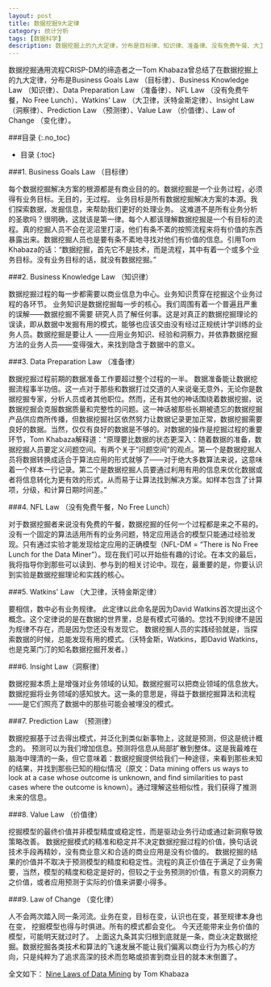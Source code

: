 ```yaml
---
layout: post
title: 数据挖掘9大定律
category: 统计分析
tags: [数据科学]
description: 数据挖掘上的九大定律，分布是目标律、知识律、准备律、没有免费午餐、大卫律、洞察律、预测律、价值律、变化律
---
```


数据挖掘通用流程CRISP-DM的缔造者之一Tom Khabaza曾总结了在数据挖掘上的九大定律，分布是Business Goals Law （目标律）、Business Knowledge Law （知识律）、Data Preparation Law （准备律）、NFL Law （没有免费午餐，No Free Lunch）、Watkins' Law （大卫律，沃特金斯定律）、Insight Law（洞察律）、Prediction Law （预测律）、Value Law （价值律）、Law of Change （变化律）。

<!-- more -->

###目录
{:.no_toc}

* 目录
{:toc}

###1. Business Goals Law （目标律）

每个数据挖掘解决方案的根源都是有商业目的的。数据挖掘是一个业务过程，必须得有业务目标。无目的，无过程。
业务目标是所有数据挖掘解决方案的本源。我们探索数据，发掘信息，来帮助我们更好的处理业务。 这难道不是所有业务分析的圣歌吗？很明确，这就该是第一律。每个人都该理解数据挖掘是一个有目标的流程。真的挖掘人员不会在泥沼里打滚，他们有条不紊的按照流程来将有价值的东西暴露出来。数据挖掘人员也是要有条不紊地寻找对他们有价值的信息。引用Tom Khabaza的话：“数据挖掘，首先它不是技术，而是流程，其中有着一个或多个业务目标。没有业务目标的话，就没有数据挖掘。”

###2. Business Knowledge Law （知识律）

数据挖掘过程的每一步都需要以商业信息为中心。业务知识贯穿在挖掘这个业务过程的各环节。
业务知识是数据挖掘每一步的核心。我们周围有着一个普遍且严重的误解——数据挖掘不需要 研究人员了解任何事。这是对真正的数据挖掘理论的误读，即从数据中发掘有用的模式，能够也应该交由没有经过正规统计学训练的业务人员。数据挖掘是要让人 ——应用业务知识、经验和洞察力，并依靠数据挖掘方法的业务人员——变得强大，来找到隐含于数据中的意义。

###3. Data Preparation Law （准备律）

数据挖掘过程前期的数据准备工作要超过整个过程的一半。
数据准备能让数据挖掘流程事半功倍。这一点对于那些和数据打过交道的人来说毫无意外，无论你是数据挖掘专家，分析人员或者其他职位。然而，还有其他的神话围绕着数据挖掘，说数据挖掘会克服数据质量和完整性的问题。这一神话被那些长期被遗忘的数据挖掘产品供应商所传播，但数据挖掘社区依然努力让数据记录更加正常，数据挖掘需要良好的数据。当然，仅仅有良好的数据是不够的。对数据的操作是挖掘过程的重要环节，Tom Khabaza解释道：“原理要比数据的状态更深入：随着数据的准备，数据挖掘人员要定义问题空间。有两个关于“问题空间”的观点。第一个是数据挖掘人员将数据转换成适合于算法应用的形式就够了——对于绝大多数算法来说，这意味着一个样本一行记录。第二个是数据挖掘人员要通过利用有用的信息来优化数据或者将信息转化为更有效的形式，从而易于让算法找到解决方案。如样本包含了计算项，分级，和计算日期时间差。”

###4. NFL Law （没有免费午餐，No Free Lunch）

对于数据挖掘者来说没有免费的午餐，数据挖掘的任何一个过程都是来之不易的。
没有一个固定的算法适用所有的业务问题，特定应用适合的模型只能通过经验发现。只有通过实验才能发现给定应用的正确模型（NFL-DM = “There is No Free Lunch for the Data Miner”）。现在我们可以开始些有趣的讨论。在本文的最后，我将指导你到那些可以读到、参与到的相关讨论中。现在，最重要的是，你要认识到实验是数据挖掘理论和实践的核心。

###5. Watkins' Law （大卫律，沃特金斯定律）

要相信，数中必有业务规律。
此定律以此命名是因为David Watkins首次提出这个概念。这个定律说的是在数据的世界里，总是有模式可循的。您找不到规律不是因为规律不存在，而是因为您还没有发现它。
数据挖掘人员的实践经验就是，当探索数据的时候，总能发现有用的模式。（沃特金斯，Watkins，即David Watkins，也是克莱门汀的知名数据挖掘开发者。）

###6. Insight Law（洞察律）

数据挖掘本质上是增强对业务领域的认知。数据挖掘可以把商业领域的信息放大。
数据挖掘将业务领域的感知放大。这一条的意思是，得益于数据挖掘算法和流程——是它们照亮了数据中的那些可能会被埋没的模式。

###7. Prediction Law （预测律）

数据挖掘基于过去得出模式，并泛化到类似新事物上，这就是预测，但这是统计概念的。
预测可以为我们增加信息。预测将信息从局部扩散到整体。这是我最难在脑海中理清的一条，但它意味着：数据挖掘提供给我们一种途径，来看到那些未知的结果，并找到那些已知的相似情况（原文：Data mining offers us ways to look at a case whose outcome is unknown, and find similarities to past cases where the outcome is known）。通过理解这些相似性，我们获得了推测未来的信息。

###8. Value Law （价值律）

挖掘模型的最终价值并非模型精度或稳定性，而是驱动业务行动或通过新洞察导致策略改善。
数据挖掘模式的精准和稳定并不决定数据挖掘过程的价值，换句话说技术手段再精妙，没有商业意义和合适的商业应用是没有价值的。
数据挖掘的结果的价值并不取决于预测模型的精度和稳定性。流程的真正价值在于满足了业务需要，当然，模型的精度和稳定是好的，但较之于业务预测的价值，有意义的洞察力之价值，或者应用预测于实际的价值来讲要小得多。

###9. Law of Change （变化律）

人不会两次踏入同一条河流。业务在变，目标在变，认识也在变，甚至规律本身也在变，
挖掘模型也得与时俱进。所有的模式都会变化。
今天还能带来业务价值的模型，可能明天就过时了。
上面这九条其实归根到底就是一条，商业决定数据挖掘。数据挖掘各类技术和算法的飞速发展不能让我们偏离以商业行为为核心的方向，只是纯粹为了追求高深的技术而忽略或损害到商业目的就本末倒置了。
 
全文如下： [Nine Laws of Data Mining](http://khabaza.codimension.net/index.htm)  by Tom Khabaza
